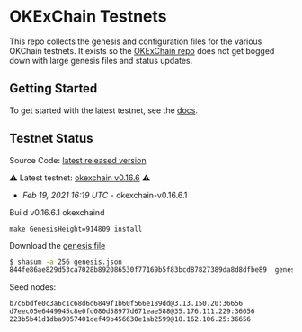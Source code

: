 # OKExChain Testnets

This repo collects the genesis and configuration files for the various OKChain
testnets. It exists so the [OKExChain repo](https://github.com/okex/okexchain)
does not get bogged down with large genesis files and status updates.

## Getting Started

To get started with the latest testnet, see the
[docs](https://okexchain-docs.readthedocs.io/en/latest/getting-start/join-okexchain-testnet.html).

## Testnet Status
Source Code: [latest released version](https://github.com/okex/okexchain/releases/tag/v0.16.6.1)

⚠️ Latest testnet: [okexchain v0.16.6](https://github.com/okex/okexchain/releases/tag/v0.16.6.1) ⚠️
* *Feb 19, 2021 16:19 UTC* - okexchain-v0.16.6.1

Build v0.16.6.1 okexchaind 
```
make GenesisHeight=914809 install
```

Download the [genesis file](https://raw.githubusercontent.com/okex/testnets/master/v0.16.6/genesis.json)

```bash
$ shasum -a 256 genesis.json
844fe86ae829d53ca7028b892086530f77169b5f83bcd87827389da8d8dfbe89  genesis.json
```

Seed nodes:
```
b7c6bdfe0c3a6c1c68d6d6849f1b60f566e189dd@3.13.150.20:36656
d7eec05e6449945c8e0fd080d58977d671eae588@35.176.111.229:36656
223b5b41d1dba9057401def49b456630e1ab2599@18.162.106.25:36656
```
